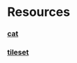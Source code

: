 # Resources

### [cat](https://bowpixel.itch.io/meow-cat-85-animation)

### [tileset](https://anokolisa.itch.io/basic-140-tiles-grassland-and-mines)
